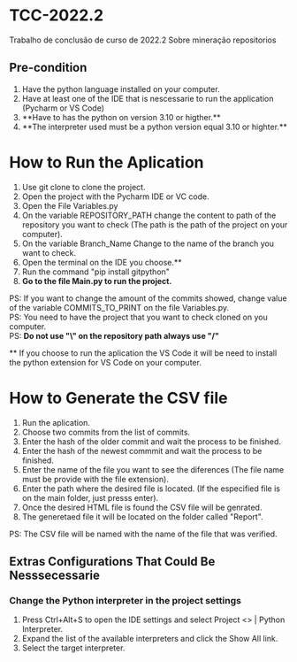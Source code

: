 # TCC-2022.2
Trabalho de conclusão de curso de 2022.2 Sobre mineração repositorios

## Pre-condition
<ol>
<li>Have the python language installed on your computer.</li>
<li>Have at least one of the IDE that is nescessarie to run the application (Pycharm or VS Code)</li>
<li> **Have to has the python on version 3.10 or higther.** </li>
<li> **The interpreter used must be a python version equal 3.10 or highter.** </li>
  </ol>

# How to Run the Aplication
1. Use git clone to clone the project.
2. Open the project with the Pycharm IDE or VC code.
3. Open the File Variables.py
4. On the variable REPOSITORY_PATH change the content to path of the repository you want to check (The path is the path of the project on your computer).
5. On the variable Branch_Name Change to the name of the branch you want to check.
6. Open the terminal on the IDE you choose.**
7. Run the command "pip install gitpython"
8. **Go to the file Main.py to run the project.**

PS: If you want to change the amount of the commits showed, change value of the variable COMMITS_TO_PRINT on the file Variables.py.<br>
PS: You need to have the project that you want to check cloned on you computer.<br>
PS: **Do not use "\\" on the repository path always use "/"**<br>

** If you choose to run the aplication the VS Code it will be need to install the python extension for VS Code on your computer.

# How to Generate the CSV file
1. Run the aplication.
2. Choose two commits from the list of commits.
3. Enter the hash of the older commit and wait the process to be finished.
4. Enter the hash of the newest commmit and wait the process to be finished.
5. Enter the name of the file you want to see the diferences (The file name must be provide with the file extension).
6. Enter the path where the desired file is located. (If the especified file is on the main folder, just presss enter).
7. Once the desired HTML file is found the CSV file will be genrated.
8. The generetaed file it will be located on the folder called "Report".

PS: The CSV file will be named with the name of the file that was verified.

## Extras Configurations That Could Be Nesssecessarie
### Change the Python interpreter in the project settings
1. Press Ctrl+Alt+S to open the IDE settings and select Project <<project name>> | Python Interpreter.
2. Expand the list of the available interpreters and click the Show All link.
3. Select the target interpreter.
